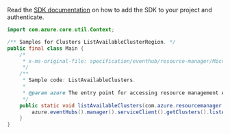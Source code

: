 Read the [SDK documentation](https://github.com/Azure/azure-sdk-for-java/blob/azure-resourcemanager_2.11.0/sdk/resourcemanager/azure-resourcemanager/README.md) on how to add the SDK to your project and authenticate.

```java
import com.azure.core.util.Context;

/** Samples for Clusters ListAvailableClusterRegion. */
public final class Main {
    /*
     * x-ms-original-file: specification/eventhub/resource-manager/Microsoft.EventHub/stable/2021-11-01/examples/Clusters/ListAvailableClustersGet.json
     */
    /**
     * Sample code: ListAvailableClusters.
     *
     * @param azure The entry point for accessing resource management APIs in Azure.
     */
    public static void listAvailableClusters(com.azure.resourcemanager.AzureResourceManager azure) {
        azure.eventHubs().manager().serviceClient().getClusters().listAvailableClusterRegionWithResponse(Context.NONE);
    }
}
```
